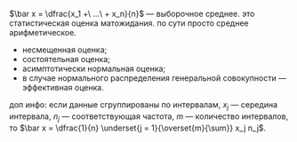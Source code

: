$\bar x = \dfrac{x_1 +\ ...\ + x_n}{n}$ — выборочное среднее. это статистическая оценка матожидания. по сути просто среднее арифметическое.

- несмещенная оценка;
- состоятельная оценка;
- асимптотически нормальная оценка;
- в случае нормального распределения генеральной совокупности — эффективная оценка.

доп инфо:
если данные сгруппированы по интервалам, $x_j$ — середина интервала, $n_j$ — соответствующая частота, $m$ — количество интервалов, то $\bar x = \dfrac{1}{n} \underset{j = 1}{\overset{m}{\sum}} x_j n_j$.